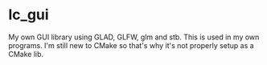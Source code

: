 # lc_gui
My own GUI library using GLAD, GLFW, glm and stb.
This is used in my own programs.
I'm still new to CMake so that's why it's not properly setup as a CMake lib.
